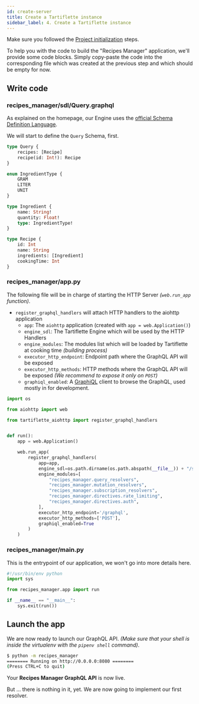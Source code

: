```yaml
---
id: create-server
title: Create a Tartiflette instance
sidebar_label: 4. Create a Tartiflette instance
---
```


Make sure you followed the [Project initialization](/docs/tutorial/install-tartiflette) steps.

To help you with the code to build the "Recipes Manager" application, we'll provide some code blocks. Simply copy-paste the code into the corresponding file which was created at the previous step and which should be empty for now.

## Write code

### **recipes_manager/sdl/Query.graphql**

As explained on the homepage, our Engine uses the [official Schema Definition Language](https://graphql.org/learn/schema/).

We will start to define the `Query` Schema, first.

```graphql
type Query {
    recipes: [Recipe]
    recipe(id: Int!): Recipe
}

enum IngredientType {
    GRAM
    LITER
    UNIT
}

type Ingredient {
    name: String!
    quantity: Float!
    type: IngredientType!
}

type Recipe {
    id: Int
    name: String
    ingredients: [Ingredient]
    cookingTime: Int
}
```

### **recipes_manager/app.py**

The following file will be in charge of starting the HTTP Server _(`web.run_app` function)_.

* `register_graphql_handlers` will attach HTTP handlers to the aiohttp application
  * `app`: The `aiohttp` application (created with `app = web.Application()`)
  * `engine_sdl`: The Tartiflette Engine which will be used by the HTTP Handlers
  * `engine_modules`: The modules list which will be loaded by Tartiflette at cooking time _(building process)_
  * `executor_http_endpoint`: Endpoint path where the GraphQL API will be exposed
  * `executor_http_methods`: HTTP methods where the GraphQL API will be exposed _(We recommend to expose it only on `POST`)_
  * `graphiql_enabled`: A [GraphiQL](https://github.com/graphql/graphiql) client to browse the GraphQL, used mostly in for development.

```python
import os

from aiohttp import web

from tartiflette_aiohttp import register_graphql_handlers


def run():
    app = web.Application()

    web.run_app(
        register_graphql_handlers(
            app=app,
            engine_sdl=os.path.dirname(os.path.abspath(__file__)) + "/sdl",
            engine_modules=[
                "recipes_manager.query_resolvers",
                "recipes_manager.mutation_resolvers",
                "recipes_manager.subscription_resolvers",
                "recipes_manager.directives.rate_limiting",
                "recipes_manager.directives.auth",
            ],
            executor_http_endpoint='/graphql',
            executor_http_methods=['POST'],
            graphiql_enabled=True
        )
    )

```

### **recipes_manager/__main__.py**

This is the entrypoint of our application, we won't go into more details here.

```python
#!/usr/bin/env python
import sys

from recipes_manager.app import run

if __name__ == "__main__":
    sys.exit(run())

```

## Launch the app

We are now ready to launch our GraphQL API. _(Make sure that your shell is inside the virtualenv with the `pipenv shell` command)_.

```bash
$ python -m recipes_manager
======== Running on http://0.0.0.0:8080 ========
(Press CTRL+C to quit)

```

Your **Recipes Manager GraphQL API** is now live.

But ... there is nothing in it, yet. We are now going to implement our first resolver.
